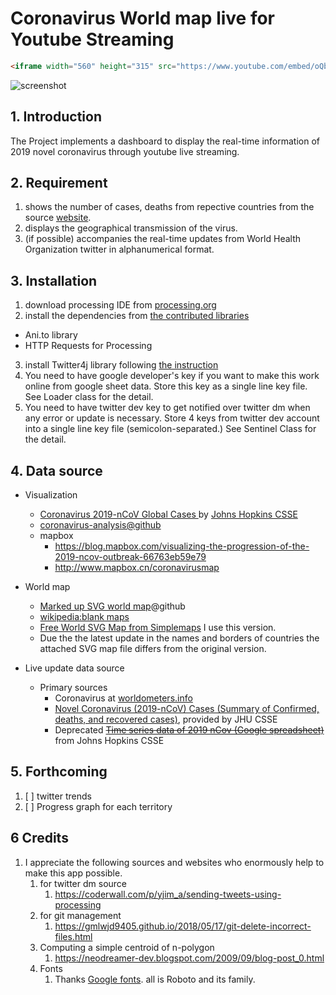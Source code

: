 # Coronavirus World map live for Youtube Streaming

```html
<iframe width="560" height="315" src="https://www.youtube.com/embed/oQbwgeEUL8k" frameborder="0" allow="accelerometer; autoplay; encrypted-media; gyroscope; picture-in-picture" allowfullscreen></iframe>
```

![screenshot](https://github.com/yonggeun/coronavirus-live-update/blob/master/screenshot/TEST-2020-3-16%2017-36%2000015934.PNG)

## 1. Introduction

The Project implements a dashboard to display the real-time information of 2019 novel coronavirus through youtube live streaming.

## 2. Requirement
1. shows the number of cases, deaths from repective countries from the source [website](https://www.worldometers.info/coronavirus/countries-where-coronavirus-has-spread/).
2. displays the geographical transmission of the virus.
3. (if possible) accompanies the real-time updates from World Health Organization twitter in alphanumerical format.

## 3. Installation
1. download processing IDE from [processing.org](https://processing.org/)
2. install the dependencies from [the contributed libraries](https://processing.org/reference/libraries/)
  - Ani.to library
  - HTTP Requests for Processing
3. install Twitter4j library following [the instruction](http://codigogenerativo.com/code/twitter-para-processing-2-0/)
4. You need to have google developer's key if you want to make this work online from google sheet data. Store this key as a single line key file. See Loader class for the detail.
5. You need to have twitter dev key to get notified over twitter dm when any error or update is necessary. Store 4 keys from twitter dev account into a single line key file (semicolon-separated.) See Sentinel Class for the detail.

## 4. Data source

 - Visualization
   - [Coronavirus 2019-nCoV Global Cases ](https://gisanddata.maps.arcgis.com/apps/opsdashboard/index.html#/bda7594740fd40299423467b48e9ecf6) by [Johns Hopkins CSSE](https://systems.jhu.edu/research/public-health/ncov/)
   - [coronavirus-analysis@github](https://github.com/AaronWard/coronavirus-analysis)
   - mapbox
     - https://blog.mapbox.com/visualizing-the-progression-of-the-2019-ncov-outbreak-66763eb59e79
     - http://www.mapbox.cn/coronavirusmap

- World map
     - [Marked up SVG world map](https://github.com/benhodgson/markedup-svg-worldmap)@github
     - [wikipedia:blank maps](https://en.wikipedia.org/wiki/Wikipedia:Blank_maps#World)
     - [Free World SVG Map from Simplemaps](https://simplemaps.com/resources/svg-world) I use this version.
     - Due the the latest update in the names and borders of countries the attached SVG map file differs from the original version.

 - Live update data source
   - Primary sources
     - Coronavirus at [worldometers.info](https://www.worldometers.info/coronavirus/#countries)
     - [Novel Coronavirus (2019-nCoV) Cases (Summary of Confirmed, deaths, and recovered cases)](https://docs.google.com/spreadsheets/u/1/d/1wQVypefm946ch4XDp37uZ-wartW4V7ILdg-qYiDXUHM/htmlview?usp=sharing&sle=true#), provided by JHU CSSE
     - Deprecated ~~[Time series data of 2019 nCov (Google spreadsheet)](https://docs.google.com/spreadsheets/u/1/d/1UF2pSkFTURko2OvfHWWlFpDFAr1UxCBA4JLwlSP6KFo/htmlview?usp=sharing&sle=true#)~~ from Johns Hopkins CSSE

## 5. Forthcoming

1. [ ] twitter trends
2. [ ] Progress graph for each territory

## 6 Credits

1. I appreciate the following sources and websites who enormously help to make this app possible. 
   1. for twitter dm source
      1. https://coderwall.com/p/yjim_a/sending-tweets-using-processing
   2. for git management
      1. https://gmlwjd9405.github.io/2018/05/17/git-delete-incorrect-files.html
   3. Computing a simple centroid of n-polygon
      1. https://neodreamer-dev.blogspot.com/2009/09/blog-post_0.html
   4. Fonts
      1. Thanks [Google fonts](https://fonts.google.com/). all is Roboto and its family. 
